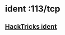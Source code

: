 # ident :113/tcp

## [HackTricks ident](https://book.hacktricks.xyz/pentesting/113-pentesting-ident)

